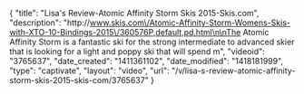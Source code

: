 {
    "title": "Lisa's Review-Atomic Affinity Storm Skis 2015-Skis.com",
    "description": "http:\/\/www.skis.com\/Atomic-Affinity-Storm-Womens-Skis-with-XTO-10-Bindings-2015\/360576P,default,pd.html\n\nThe Atomic Affinity Storm is a fantastic ski for the strong intermediate to advanced skier that is looking for a light and poppy ski that will spend m",
    "videoid": "3765637",
    "date_created": "1411361102",
    "date_modified": "1418181999",
    "type": "captivate",
    "layout": "video",
    "url": "\/v\/lisa-s-review-atomic-affinity-storm-skis-2015-skis-com\/3765637"
}